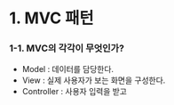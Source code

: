 # 1. MVC 패턴


### 1-1. MVC의 각각이 무엇인가?


- Model : 데이터를 담당한다.
- View : 실제 사용자가 보는 화면을 구성한다.
- Controller : 사용자 입력을 받고 

